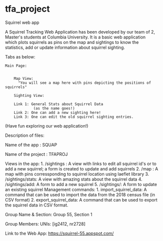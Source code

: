 # tfa_project

Squirrel web app


A Squirrel Tracking Web Application has been developed by our team of 2, Master's students at Columbia University. It is a 
basic web application which plots squirrels as pins on the map and sightings to know the statistics, add or update information
about squirrel sighting.

Tabs as below:


    Main Page:
       
       
        Map View:
          "You will see a map here with pins depicting the positions of squirrels"
       
        Sighting View:
       
        Link 1: General Stats about Squirrel Data 
                 (as the name goes!)
        Link 2: One can add a new sighting here!
        Link 3: One can edit the old squirrel sighting entries.
        
 
 
 (Have fun exploring our web application!)
 
Description of files:

Name of the app : SQUAP

Name of the project : TFAPROJ

Views in the app: 1. /sightings : A view with links to edit all squirrel id's or to add a new squirrel; a form is created to 
update and add squirrels 2. /map : A map with pins corressponding to squirrel location using laeflet library 
3. /sightings/stats: A view with amazing stats about the squirrel data 4. /sightings/add: A form to add a new squirrel 
5. /sightings/: A form to update an existing squirrel
Management commands: 1. import_squirrel_data: A command that can be used to import the data from the 2018 census file 
(in CSV format) 2. export_squirrel_data: A command that can be used to export the squirrel data in CSV format.

Group Name & Section: Group 55, Section 1

Group Members: UNIs: [ig2412, nr2728]

Link to the Web App: https://squirrel-55.appspot.com/
